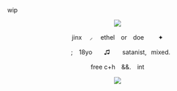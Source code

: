 wip

<p align="center">
  <img src="https://i.ibb.co/ycyW8DT6/faced.png"/>
</p>

<p align=center> jinx 　⸝ 　ethel　or　doe ⠀ 　✦ <p align=center>
<p align=center> 　;　18yoㅤ　♫　  ⠀satanist,⠀mixed. <p align=center>
<p align=center> free c+h　&&.　int <p align=center>

<p align="center">
  <img src="https://media0.giphy.com/media/v1.Y2lkPTc5MGI3NjExaGF5dml2YWdvOTB0NHc0eXV2Z2pleHdmZHRoc2w3d2V5ZnFxcno4dSZlcD12MV9pbnRlcm5hbF9naWZfYnlfaWQmY3Q9Zw/Q67JXPPBByh77ih9Vd/giphy.gif"/>
</p>
